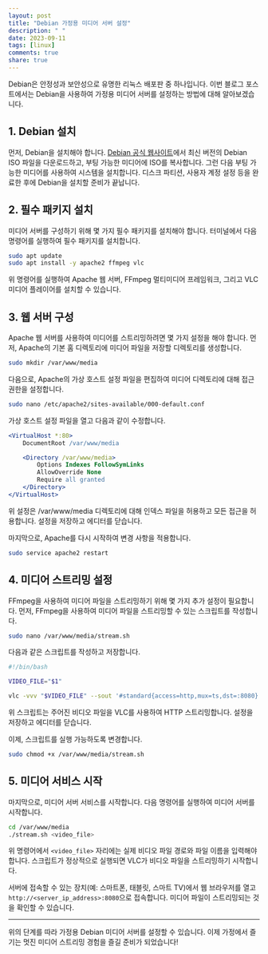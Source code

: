 ```yaml
---
layout: post
title: "Debian 가정용 미디어 서버 설정"
description: " "
date: 2023-09-11
tags: [linux]
comments: true
share: true
---
```


Debian은 안정성과 보안성으로 유명한 리눅스 배포판 중 하나입니다. 이번 블로그 포스트에서는 Debian을 사용하여 가정용 미디어 서버를 설정하는 방법에 대해 알아보겠습니다.

## 1. Debian 설치

먼저, Debian을 설치해야 합니다. <a href="https://www.debian.org/downloads" target="_blank">Debian 공식 웹사이트</a>에서 최신 버전의 Debian ISO 파일을 다운로드하고, 부팅 가능한 미디어에 ISO를 복사합니다. 그런 다음 부팅 가능한 미디어를 사용하여 시스템을 설치합니다. 디스크 파티션, 사용자 계정 설정 등을 완료한 후에 Debian을 설치할 준비가 끝납니다.

## 2. 필수 패키지 설치

미디어 서버를 구성하기 위해 몇 가지 필수 패키지를 설치해야 합니다. 터미널에서 다음 명령어를 실행하여 필수 패키지를 설치합니다.

```bash
sudo apt update
sudo apt install -y apache2 ffmpeg vlc
```

위 명령어를 실행하여 Apache 웹 서버, FFmpeg 멀티미디어 프레임워크, 그리고 VLC 미디어 플레이어를 설치할 수 있습니다.

## 3. 웹 서버 구성

Apache 웹 서버를 사용하여 미디어를 스트리밍하려면 몇 가지 설정을 해야 합니다. 먼저, Apache의 기본 홈 디렉토리에 미디어 파일을 저장할 디렉토리를 생성합니다.

```bash
sudo mkdir /var/www/media
```

다음으로, Apache의 가상 호스트 설정 파일을 편집하여 미디어 디렉토리에 대해 접근 권한을 설정합니다.

```bash
sudo nano /etc/apache2/sites-available/000-default.conf
```

가상 호스트 설정 파일을 열고 다음과 같이 수정합니다.

```apache
<VirtualHost *:80>
    DocumentRoot /var/www/media

    <Directory /var/www/media>
        Options Indexes FollowSymLinks
        AllowOverride None
        Require all granted
    </Directory>
</VirtualHost>
```

위 설정은 /var/www/media 디렉토리에 대해 인덱스 파일을 허용하고 모든 접근을 허용합니다. 설정을 저장하고 에디터를 닫습니다.

마지막으로, Apache를 다시 시작하여 변경 사항을 적용합니다.

```bash
sudo service apache2 restart
```

## 4. 미디어 스트리밍 설정

FFmpeg을 사용하여 미디어 파일을 스트리밍하기 위해 몇 가지 추가 설정이 필요합니다. 먼저, FFmpeg을 사용하여 미디어 파일을 스트리밍할 수 있는 스크립트를 작성합니다.

```bash
sudo nano /var/www/media/stream.sh
```

다음과 같은 스크립트를 작성하고 저장합니다.

```bash
#!/bin/bash

VIDEO_FILE="$1"

vlc -vvv "$VIDEO_FILE" --sout '#standard{access=http,mux=ts,dst=:8080}' --sout-keep
```

위 스크립트는 주어진 비디오 파일을 VLC를 사용하여 HTTP 스트리밍합니다. 설정을 저장하고 에디터를 닫습니다.

이제, 스크립트를 실행 가능하도록 변경합니다.

```bash
sudo chmod +x /var/www/media/stream.sh
```

## 5. 미디어 서비스 시작

마지막으로, 미디어 서버 서비스를 시작합니다. 다음 명령어를 실행하여 미디어 서버를 시작합니다.

```bash
cd /var/www/media
./stream.sh <video_file>
```

위 명령어에서 `<video_file>` 자리에는 실제 비디오 파일 경로와 파일 이름을 입력해야 합니다. 스크립트가 정상적으로 실행되면 VLC가 비디오 파일을 스트리밍하기 시작합니다.

서버에 접속할 수 있는 장치(예: 스마트폰, 태블릿, 스마트 TV)에서 웹 브라우저를 열고 `http://<server_ip_address>:8080`으로 접속합니다. 미디어 파일이 스트리밍되는 것을 확인할 수 있습니다.

---

위의 단계를 따라 가정용 Debian 미디어 서버를 설정할 수 있습니다. 이제 가정에서 즐기는 멋진 미디어 스트리밍 경험을 즐길 준비가 되었습니다!